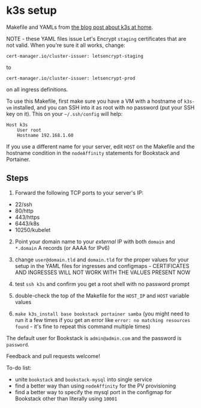 # k3s setup

Makefile and YAMLs from [the blog post about k3s at home].


NOTE - these YAML files issue Let's Encrypt `staging` certificates that are not valid. When you're sure it all works, change:

```
cert-manager.io/cluster-issuer: letsencrypt-staging
```

to

```
cert-manager.io/cluster-issuer: letsencrypt-prod
```

on all ingress definitions.

To use this Makefile, first make sure you have a VM with a hostname of `k3s-vm` installed, and you can SSH into it as root with no password (put your SSH key on it). This on your `~/.ssh/config` will help:

```
Host k3s
    User root
    Hostname 192.168.1.60
```

If you use a different name for your server, edit `HOST` on the Makefile and the hostname condition in the `nodeAffinity` statements for Bookstack and Portainer.

## Steps

1. Forward the following TCP ports to your server's IP:

- 22/ssh
- 80/http
- 443/https
- 6443/k8s
- 10250/kubelet

2. Point your domain name to your _external_ IP with both `domain` and `*.domain` A records (or AAAA for IPv6)

3. change `user@domain.tld` and `domain.tld` for the proper values for your setup in the YAML files for ingresses and configmaps - CERTIFICATES AND INGRESSES WILL NOT WORK WITH THE VALUES PRESENT NOW

4. test `ssh k3s` and confirm you get a root shell with no password prompt

5. double-check the top of the Makefile for the `HOST_IP` and `HOST` variable values

6. `make k3s_install base bookstack portainer samba` (you might need to run it a few times if you get an error like `error: no matching resources found` - it's fine to repeat this command multiple times)

The default user for Bookstack is `admin@admin.com` and the password is `password`.

Feedback and pull requests welcome!

To-do list:

- unite `bookstack` and `bookstack-mysql` into single service
- find a better way than using `nodeAffinity` for the PV provisioning
- find a better way to specify the mysql port in the configmap for Bookstack other than literally using `10001`


[the blog post about k3s at home]: https://blog.nootch.net/post/kubernetes-at-home-with-k3s/

